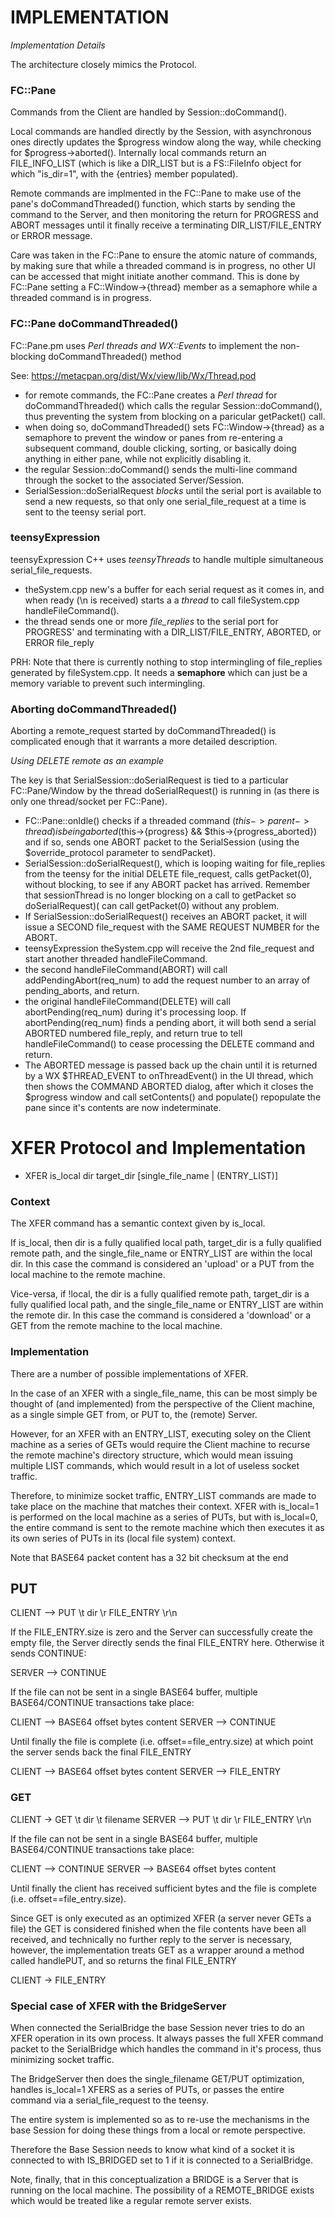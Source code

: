 
# IMPLEMENTATION

*Implementation Details*

The architecture closely mimics the Protocol.


### FC::Pane


Commands from the Client are handled by Session::doCommand().

Local commands are handled directly by the Session, with
asynchronous ones directly updates the $progress window along the
way, while checking for $progress->aborted(). Internally local
commands return an FILE_INFO_LIST (which is like a DIR_LIST
but is a FS::FileInfo object for which "is_dir=1", with
the {entries} member populated).

Remote commands are implmented in the FC::Pane to make use
of the pane's doCommandThreaded() function, which starts by sending
the command to the Server, and then monitoring the return for
PROGRESS and ABORT messages until it finally receive a terminating
DIR_LIST/FILE_ENTRY or ERROR message.

Care was taken in the FC::Pane to ensure the atomic nature of
commands, by making sure that while a threaded command is in
progress, no other UI can be accessed that might initiate
another command.  This is done by FC::Pane setting a
FC::Window->{thread} member as a semaphore while a threaded
command is in progress.

### FC::Pane doCommandThreaded()

FC::Pane.pm uses *Perl threads and WX::Events* to
  implement the non-blocking doCommandThreaded() method

See: https://metacpan.org/dist/Wx/view/lib/Wx/Thread.pod

- for remote commands, the FC::Pane creates a
  *Perl thread* for doCommandThreaded() which calls
  the regular Session::doCommand(), thus preventing the
  system from blocking on a paricular getPacket() call.
- when doing so, doCommandThreaded() sets FC::Window->{thread}
  as a semaphore to prevent the window or panes from re-entering
  a subsequent command, double clicking, sorting, or
  basically doing anything in either pane, while not
  explicitly disabling it.
- the regular Session::doCommand() sends the multi-line
  command through the socket to the associated Server/Session.
- SerialSession::doSerialRequest *blocks* until the serial port
  is available to send a new requests, so that only one
  serial_file_request at a time is sent to the teensy serial port.


### teensyExpression

teensyExpression C++ uses *teensyThreads* to handle multiple
  simultaneous serial_file_requests.

- theSystem.cpp new's a buffer for each serial request as
  it comes in, and when ready (\n is received) starts a
  a *thread* to call fileSystem.cpp handleFileCommand().
- the thread sends one or more *file_replies* to the
  serial port for PROGRESS' and terminating with
  a DIR_LIST/FILE_ENTRY, ABORTED, or ERROR file_reply

PRH: Note that there is currently nothing to stop intermingling
of file_replies generated by fileSystem.cpp.  It needs
a **semaphore** which can just be a memory variable to
prevent such intermingling.


### Aborting doCommandThreaded()

Aborting a remote_request started by doCommandThreaded() is
complicated enough that it warrants a more detailed description.

*Using DELETE remote as an example*

The key is that SerialSession::doSerialRequest is tied to a particular
FC::Pane/Window by the thread doSerialRequest() is running
in (as there is only one thread/socket per FC::Pane).

- FC::Pane::onIdle() checks if a threaded command
  ($this->{parent}->{thread}) is being aborted ($this->{progress}
  && $this->{progress_aborted}) and if so, sends one ABORT packet
  to the SerialSession (using the $override_protocol parameter
  to sendPacket).
- SerialSession::doSerialRequest(), which is looping waiting for
  file_replies from the teensy for the initial DELETE file_request,
  calls getPacket(0), without blocking, to see if any ABORT packet
  has arrived. Remember that sessionThread is no longer blocking on
  a call to getPacket so doSerialRequest)( can call getPacket(0)
  without any problem.
- If SerialSession::doSerialRequest() receives an ABORT packet,
  it will issue a SECOND file_request with the SAME REQUEST
  NUMBER for the ABORT.
- teensyExpression theSystem.cpp will receive the 2nd file_request
  and start another threaded handleFileCommand.
- the second handleFileCommand(ABORT) will call addPendingAbort(req_num)
  to add the request number to an array of pending_aborts, and return.
- the original handleFileCommand(DELETE) will call abortPending(req_num)
  during it's processing loop.  If abortPending(req_num) finds a pending
  abort, it will both send a serial ABORTED numbered file_reply, and
  return true to tell handleFileCommand() to cease processing the DELETE
  command and return.
- The ABORTED message is passed back up the chain until it is
  returned by a WX $THREAD_EVENT to onThreadEvent() in the UI thread,
  which then shows the COMMAND ABORTED dialog, after which it closes
  the $progress window and call setContents() and populate() repopulate
  the pane since it's contents are now indeterminate.


# XFER Protocol and Implementation

- XFER			is_local dir target_dir [single_file_name | (ENTRY_LIST)]

### Context

The XFER command has a semantic context given by is_local.

If is_local, then dir is a fully qualified local path,
target_dir is a fully qualified remote path, and the
single_file_name or ENTRY_LIST are within the local dir.
In this case the command is considered an 'upload' or a
PUT from the local machine to the remote machine.

Vice-versa, if !local, the dir is a fully qualified remote
path, target_dir is a fully qualified local path, and
the single_file_name or ENTRY_LIST are within the remote dir.
In this case the command is considered a 'download' or a GET
from the remote machine to the local machine.


### Implementation

There are a number of possible implementations of XFER.

In the case of an XFER with a single_file_name, this can
be most simply be thought of (and implemented) from the
perspective of the Client machine, as a single simple GET
from, or PUT to, the (remote) Server.

However, for an XFER with an ENTRY_LIST, executing soley
on the Client machine as a series of GETs would require the
Client machine to recurse the remote machine's directory
structure, which would mean issuing multiple LIST commands,
which would result in a lot of useless socket traffic.

Therefore, to minimize socket traffic, ENTRY_LIST commands
are made to take place on the machine that matches their context.
XFER with is_local=1 is performed on the local machine as a
series of PUTs, but with is_local=0, the entire command is sent to
the remote machine which then executes it as its own series
of PUTs in its (local file system) context.

Note that BASE64 packet content has a 32 bit checksum at the end

## PUT

CLIENT --> PUT \t dir \r FILE_ENTRY \r\n

If the FILE_ENTRY.size is zero and the Server can
successfully create the empty file, the Server directly
sends the final FILE_ENTRY here. Otherwise it sends
CONTINUE:

SERVER --> CONTINUE

If the file can not be sent in a single BASE64 buffer,
multiple BASE64/CONTINUE transactions take place:

CLIENT --> BASE64  offset bytes content
SERVER --> CONTINUE

Until finally the file is complete (i.e. offset==file_entry.size)
at which point the server sends back the final FILE_ENTRY

CLIENT --> BASE64  offset bytes content
SERVER --> FILE_ENTRY



### GET

CLIENT -> GET \t dir \t filename
SERVER --> PUT \t dir \r FILE_ENTRY \r\n

If the file can not be sent in a single BASE64 buffer,
multiple BASE64/CONTINUE transactions take place:

CLIENT --> CONTINUE
SERVER --> BASE64  offset bytes content

Until finally the client has received sufficient bytes
and the file is complete (i.e. offset==file_entry.size).

Since GET is only executed as an optimized XFER (a
server never GETs a file) the GET is considered finished
when the file contents have been all received, and
technically no further reply to the server is necessary,
however, the implementation treats GET as a wrapper
around a method called handlePUT, and so returns
the final FILE_ENTRY

CLIENT -> FILE_ENTRY



### Special case of XFER with the BridgeServer

When connected the SerialBridge the base Session never tries
to do an XFER operation in its own process. It always passes
the full XFER command packet to the SerialBridge which handles
the command in it's process, thus minimizing socket traffic.

The BridgeServer then does the single_filename GET/PUT optimization,
handles is_local=1 XFERS as a series of PUTs, or passes the entire
command via a serial_file_request to the teensy.

The entire system is implemented so as to re-use the mechanisms
in the base Session for doing these things from a local or remote
perspective.

Therefore the Base Session needs to know what kind of a socket
it is connected to with IS_BRIDGED set to 1 if it is
connected to a SerialBridge.

Note, finally, that in this conceptualization a BRIDGE is a
Server that is running on the local machine.  The possibility
of a REMOTE_BRIDGE exists which would be treated like a regular
remote server exists.